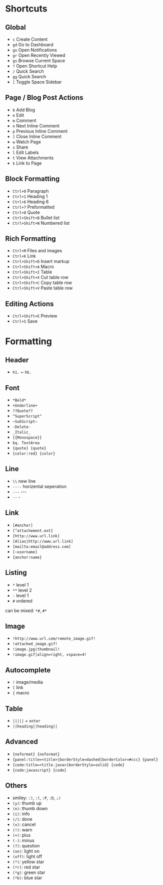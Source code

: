 # Shortcuts

## Global

- `c`       Create Content
- `gd`      Go to Dashboard
- `gn`      Open Notifications
- `gr`      Open Recently Viewed
- `gs`      Browse Current Space
- `?`       Open Shortcut Help
- `/`       Quick Search
- `gg`      Quick Search
- `[`       Toggle Space Sidebar

## Page / Blog Post Actions

- `b`     Add Blog
- `e`     Edit
- `m`     Comment
- `n`     Next Inline Comment
- `p`     Previous Inline Comment
- `]`     Close Inline Comment
- `w`     Watch Page
- `s`     Share
- `l`     Edit Labels
- `t`     View Attachments
- `k`     Link to Page

## Block Formatting

- `Ctrl+0`              Paragraph
- `Ctrl+1`              Heading 1
- `Ctrl+6`              Heading 6
- `Ctrl+7`              Preformatted
- `Ctrl+8`              Quote
- `Ctrl+Shift+B`        Bullet list
- `Ctrl+Shift+N`        Numbered list

## Rich Formatting

- `Ctrl+M`              Files and images
- `Ctrl+K`              Link
- `Ctrl+Shift+D`        Insert markup
- `Ctrl+Shift+A`        Macro
- `Ctrl+Shift+I`        Table
- `Ctrl+Shift+X`        Cut table row
- `Ctrl+Shift+C`        Copy table row
- `Ctrl+Shift+V`        Paste table row

## Editing Actions

- `Ctrl+Shift+E`        Preview
- `Ctrl+S`              Save

# Formatting

## Header

- `h1.` ~ `h6.`

## Font

- `*Bold*`
- `+Underline+`
- `??Quote??`
- `^SuperScript^`
- `~SubScript~`
- `-Delete-`
- `_Italic_`
- `{{Monospace}}`
- `bq. TextArea`
- `{quote} {quote}`
- `{color:red} {color}`

## Line

- `\\`          new line
- `----`        horizental seperation
- `---`         ---
- `--`          -

## Link

- `[#anchor]`
- `[^attachement.ext]`
- `[http://www.url.link]`
- `[Alias|http://www.url.link]`
- `[mailto:email@address.com]`
- `[~username]`
- `{anchor:name}`

## Listing

- `*`       level 1
- `**`      level 2
- `-`       level 1
- `#`       ordered

can be mixed: `*#`, `#*`

## Image

- `!http://www.url.com/remote_image.gif!`
- `!attached_image.gif!`
- `!image.jpg|thumbnail!`
- `!image.gif|align=right, vspace=4!`


## Autocomplete

- `!`   image/media
- `[`   link
- `{`   macro

## Table

- `|||||` + `enter`
- `||heading||heading||`

## Advanced

- `{noformat} {noformat}`
- `{panel:title=<title>|borderStyle=dashed|borderColor=#ccc} {panel}`
- `{code:title=<title.java>|borderStyle=solid} {code}`
- `{code:javascript} {code}`

## Others

- smiley: `:)`, `:(`, `:P`, `:D`, `;)`
- `(y)`: thumb up
- `(n)`: thumb down
- `(i)`: info
- `(/)`: done
- `(x)`: cancel
- `(!)`: warn
- `(+)`: plus
- `(-)`: minus
- `(?)`: question
- `(on)`: light on
- `(off)`: light off
- `(*)`: yellow star
- `(*r)`: red star
- `(*g)`: green star
- `(*b)`: blue star
